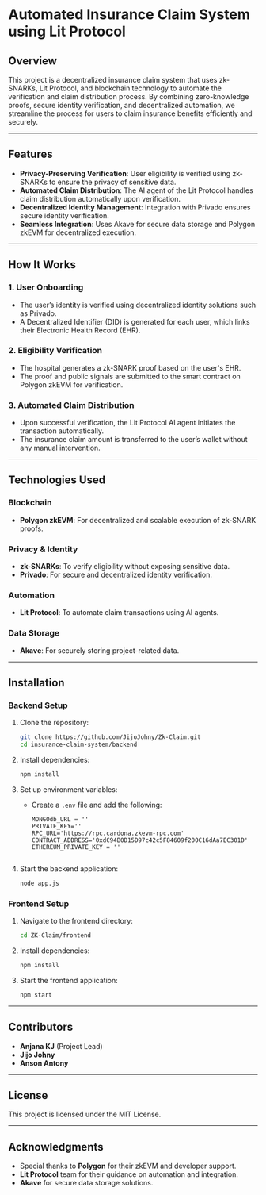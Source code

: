 # Automated Insurance Claim System using Lit Protocol

## Overview
This project is a decentralized insurance claim system that uses zk-SNARKs, Lit Protocol, and blockchain technology to automate the verification and claim distribution process. By combining zero-knowledge proofs, secure identity verification, and decentralized automation, we streamline the process for users to claim insurance benefits efficiently and securely.

---

## Features
- **Privacy-Preserving Verification**: User eligibility is verified using zk-SNARKs to ensure the privacy of sensitive data.
- **Automated Claim Distribution**: The AI agent of the Lit Protocol handles claim distribution automatically upon verification.
- **Decentralized Identity Management**: Integration with Privado ensures secure identity verification.
- **Seamless Integration**: Uses Akave for secure data storage and Polygon zkEVM for decentralized execution.

---

## How It Works
### 1. User Onboarding
- The user’s identity is verified using decentralized identity solutions such as Privado.
- A Decentralized Identifier (DID) is generated for each user, which links their Electronic Health Record (EHR).

### 2. Eligibility Verification
- The hospital generates a zk-SNARK proof based on the user's EHR.
- The proof and public signals are submitted to the smart contract on Polygon zkEVM for verification.

### 3. Automated Claim Distribution
- Upon successful verification, the Lit Protocol AI agent initiates the transaction automatically.
- The insurance claim amount is transferred to the user’s wallet without any manual intervention.

---

## Technologies Used
### Blockchain
- **Polygon zkEVM**: For decentralized and scalable execution of zk-SNARK proofs.

### Privacy & Identity
- **zk-SNARKs**: To verify eligibility without exposing sensitive data.
- **Privado**: For secure and decentralized identity verification.

### Automation
- **Lit Protocol**: To automate claim transactions using AI agents.

### Data Storage
- **Akave**: For securely storing project-related data.

---

## Installation

### Backend Setup
1. Clone the repository:
   ```bash
   git clone https://github.com/JijoJohny/Zk-Claim.git
   cd insurance-claim-system/backend
   ```

2. Install dependencies:
   ```bash
   npm install
   ```

3. Set up environment variables:
   - Create a `.env` file and add the following:
     ```env
     MONGOdb_URL = ''
     PRIVATE_KEY=''
     RPC_URL='https://rpc.cardona.zkevm-rpc.com'
     CONTRACT_ADDRESS='0xdC94B0D15D97c42c5F84609f200C16dAa7EC301D'
     ETHEREUM_PRIVATE_KEY = ''


     ```

4. Start the backend application:
   ```bash
   node app.js
   ```

### Frontend Setup
1. Navigate to the frontend directory:
   ```bash
   cd ZK-Claim/frontend
   ```

2. Install dependencies:
   ```bash
   npm install
   ```

3. Start the frontend application:
   ```bash
   npm start
   ```

---

## Contributors
- **Anjana KJ** (Project Lead)
- **Jijo Johny**
- **Anson Antony**

---

## License
This project is licensed under the MIT License.

---

## Acknowledgments
- Special thanks to **Polygon** for their zkEVM and developer support.
- **Lit Protocol** team for their guidance on automation and integration.
- **Akave** for secure data storage solutions.


